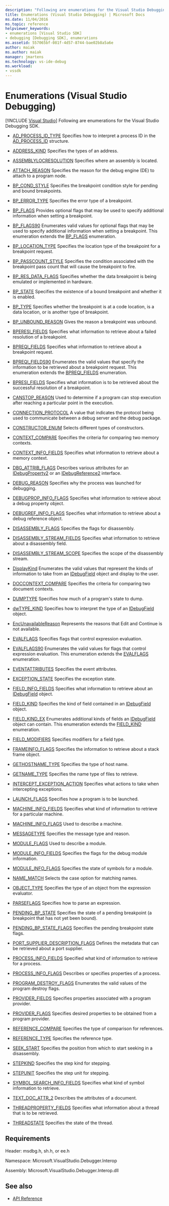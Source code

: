 ```yaml
---
description: "Following are enumerations for the Visual Studio Debugging SDK."
title: Enumerations (Visual Studio Debugging) | Microsoft Docs
ms.date: 11/04/2016
ms.topic: reference
helpviewer_keywords:
- enumerations [Visual Studio SDK]
- debugging [Debugging SDK], enumerations
ms.assetid: 557065bf-081f-4d57-8744-bae02b8a5a6e
author: maiak
ms.author: maiak
manager: jmartens
ms.technology: vs-ide-debug
ms.workload:
- vssdk
---
```

# Enumerations (Visual Studio Debugging)

 [!INCLUDE [Visual Studio](~/includes/applies-to-version/vs-windows-only.md)]
Following are enumerations for the Visual Studio Debugging SDK.

- [AD_PROCESS_ID_TYPE](../../../extensibility/debugger/reference/ad-process-id-type.md)
 Specifies how to interpret a process ID in the [AD_PROCESS_ID](../../../extensibility/debugger/reference/ad-process-id.md) structure.

- [ADDRESS_KIND](../../../extensibility/debugger/reference/address-kind.md)
 Specifies the types of an address.

- [ASSEMBLYLOCRESOLUTION](../../../extensibility/debugger/reference/assemblylocresolution.md)
 Specifies where an assembly is located.

- [ATTACH_REASON](../../../extensibility/debugger/reference/attach-reason.md)
 Specifies the reason for the debug engine (DE) to attach to a program node.

- [BP_COND_STYLE](../../../extensibility/debugger/reference/bp-cond-style.md)
 Specifies the breakpoint condition style for pending and bound breakpoints.

- [BP_ERROR_TYPE](../../../extensibility/debugger/reference/bp-error-type.md)
 Specifies the error type of a breakpoint.

- [BP_FLAGS](../../../extensibility/debugger/reference/bp-flags.md)
 Provides optional flags that may be used to specify additional information when setting a breakpoint.

- [BP_FLAGS90](../../../extensibility/debugger/reference/bp-flags90.md)
 Enumerates valid values for optional flags that may be used to specify additional information when setting a breakpoint. This enumeration extends the [BP_FLAGS](../../../extensibility/debugger/reference/bp-flags.md) enumeration.

- [BP_LOCATION_TYPE](../../../extensibility/debugger/reference/bp-location-type.md)
 Specifies the location type of the breakpoint for a breakpoint request.

- [BP_PASSCOUNT_STYLE](../../../extensibility/debugger/reference/bp-passcount-style.md)
 Specifies the condition associated with the breakpoint pass count that will cause the breakpoint to fire.

- [BP_RES_DATA_FLAGS](../../../extensibility/debugger/reference/bp-res-data-flags.md)
 Specifies whether the data breakpoint is being emulated or implemented in hardware.

- [BP_STATE](../../../extensibility/debugger/reference/bp-state.md)
 Specifies the existence of a bound breakpoint and whether it is enabled.

- [BP_TYPE](../../../extensibility/debugger/reference/bp-type.md)
 Specifies whether the breakpoint is at a code location, is a data location, or is another type of breakpoint.

- [BP_UNBOUND_REASON](../../../extensibility/debugger/reference/bp-unbound-reason.md)
 Gives the reason a breakpoint was unbound.

- [BPERESI_FIELDS](../../../extensibility/debugger/reference/bperesi-fields.md)
 Specifies what information to retrieve about a failed resolution of a breakpoint.

- [BPREQI_FIELDS](../../../extensibility/debugger/reference/bpreqi-fields.md)
 Specifies what information to retrieve about a breakpoint request.

- [BPREQI_FIELDS90](../../../extensibility/debugger/reference/bpreqi-fields90.md)
 Enumerates the valid values that specify the information to be retrieved about a breakpoint request. This enumeration extends the [BPREQI_FIELDS](../../../extensibility/debugger/reference/bpreqi-fields.md) enumeration.

- [BPRESI_FIELDS](../../../extensibility/debugger/reference/bpresi-fields.md)
 Specifies what information is to be retrieved about the successful resolution of a breakpoint.

- [CANSTOP_REASON](../../../extensibility/debugger/reference/canstop-reason.md)
 Used to determine if a program can stop execution after reaching a particular point in the execution.

- [CONNECTION_PROTOCOL](../../../extensibility/debugger/reference/connection-protocol.md)
 A value that indicates the protocol being used to communicate between a debug server and the debug package.

- [CONSTRUCTOR_ENUM](../../../extensibility/debugger/reference/constructor-enum.md)
 Selects different types of constructors.

- [CONTEXT_COMPARE](../../../extensibility/debugger/reference/context-compare.md)
 Specifies the criteria for comparing two memory contexts.

- [CONTEXT_INFO_FIELDS](../../../extensibility/debugger/reference/context-info-fields.md)
 Specifies what information to retrieve about a memory context.

- [DBG_ATTRIB_FLAGS](../../../extensibility/debugger/reference/dbg-attrib-flags.md)
 Describes various attributes for an [IDebugProperty2](../../../extensibility/debugger/reference/idebugproperty2.md) or an [IDebugReference2](../../../extensibility/debugger/reference/idebugreference2.md) interface.

- [DEBUG_REASON](../../../extensibility/debugger/reference/debug-reason.md)
 Specifies why the process was launched for debugging.

- [DEBUGPROP_INFO_FLAGS](../../../extensibility/debugger/reference/debugprop-info-flags.md)
 Specifies what information to retrieve about a debug property object.

- [DEBUGREF_INFO_FLAGS](../../../extensibility/debugger/reference/debugref-info-flags.md)
 Specifies what information to retrieve about a debug reference object.

- [DISASSEMBLY_FLAGS](../../../extensibility/debugger/reference/disassembly-flags.md)
 Specifies the flags for disassembly.

- [DISASSEMBLY_STREAM_FIELDS](../../../extensibility/debugger/reference/disassembly-stream-fields.md)
 Specifies what information to retrieve about a disassembly field.

- [DISASSEMBLY_STREAM_SCOPE](../../../extensibility/debugger/reference/disassembly-stream-scope.md)
 Specifies the scope of the disassembly stream.

- [DisplayKind](../../../extensibility/debugger/reference/displaykind.md)
 Enumerates the valid values that represent the kinds of information to take from an [IDebugField](../../../extensibility/debugger/reference/idebugfield.md) object and display to the user.

- [DOCCONTEXT_COMPARE](../../../extensibility/debugger/reference/doccontext-compare.md)
 Specifies the criteria for comparing two document contexts.

- [DUMPTYPE](../../../extensibility/debugger/reference/dumptype.md)
 Specifies how much of a program's state to dump.

- [dwTYPE_KIND](../../../extensibility/debugger/reference/dwtype-kind.md)
 Specifies how to interpret the type of an [IDebugField](../../../extensibility/debugger/reference/idebugfield.md) object.

- [EncUnavailableReason](../../../extensibility/debugger/reference/encunavailablereason.md)
 Represents the reasons that Edit and Continue is not available.

- [EVALFLAGS](../../../extensibility/debugger/reference/evalflags.md)
 Specifies flags that control expression evaluation.

- [EVALFLAGS90](../../../extensibility/debugger/reference/evalflags90.md)
 Enumerates the valid values for flags that control expression evaluation. This enumeration extends the [EVALFLAGS](../../../extensibility/debugger/reference/evalflags.md) enumeration.

- [EVENTATTRIBUTES](../../../extensibility/debugger/reference/eventattributes.md)
 Specifies the event attributes.

- [EXCEPTION_STATE](../../../extensibility/debugger/reference/exception-state.md)
 Specifies the exception state.

- [FIELD_INFO_FIELDS](../../../extensibility/debugger/reference/field-info-fields.md)
 Specifies what information to retrieve about an [IDebugField](../../../extensibility/debugger/reference/idebugfield.md) object.

- [FIELD_KIND](../../../extensibility/debugger/reference/field-kind.md)
 Specifies the kind of field contained in an [IDebugField](../../../extensibility/debugger/reference/idebugfield.md) object.

- [FIELD_KIND_EX](../../../extensibility/debugger/reference/field-kind-ex.md)
 Enumerates additional kinds of fields an [IDebugField](../../../extensibility/debugger/reference/idebugfield.md) object can contain. This enumeration extends the [FIELD_KIND](../../../extensibility/debugger/reference/field-kind.md) enumeration.

- [FIELD_MODIFIERS](../../../extensibility/debugger/reference/field-modifiers.md)
 Specifies modifiers for a field type.

- [FRAMEINFO_FLAGS](../../../extensibility/debugger/reference/frameinfo-flags.md)
 Specifies the information to retrieve about a stack frame object.

- [GETHOSTNAME_TYPE](../../../extensibility/debugger/reference/gethostname-type.md)
 Specifies the type of host name.

- [GETNAME_TYPE](../../../extensibility/debugger/reference/getname-type.md)
 Specifies the name type of files to retrieve.

- [INTERCEPT_EXCEPTION_ACTION](../../../extensibility/debugger/reference/intercept-exception-action.md)
 Specifies what actions to take when intercepting exceptions.

- [LAUNCH_FLAGS](../../../extensibility/debugger/reference/launch-flags.md)
 Specifies how a program is to be launched.

- [MACHINE_INFO_FIELDS](../../../extensibility/debugger/reference/machine-info-fields.md)
 Specifies what kind of information to retrieve for a particular machine.

- [MACHINE_INFO_FLAGS](../../../extensibility/debugger/reference/machine-info-flags.md)
 Used to describe a machine.

- [MESSAGETYPE](../../../extensibility/debugger/reference/messagetype.md)
 Specifies the message type and reason.

- [MODULE_FLAGS](../../../extensibility/debugger/reference/module-flags.md)
 Used to describe a module.

- [MODULE_INFO_FIELDS](../../../extensibility/debugger/reference/module-info-fields.md)
 Specifies the flags for the debug module information.

- [MODULE_INFO_FLAGS](../../../extensibility/debugger/reference/module-info-flags.md)
 Specifies the state of symbols for a module.

- [NAME_MATCH](../../../extensibility/debugger/reference/name-match.md)
 Selects the case option for matching names.

- [OBJECT_TYPE](../../../extensibility/debugger/reference/object-type.md)
 Specifies the type of an object from the expression evaluator.

- [PARSEFLAGS](../../../extensibility/debugger/reference/parseflags.md)
 Specifies how to parse an expression.

- [PENDING_BP_STATE](../../../extensibility/debugger/reference/pending-bp-state.md)
 Specifies the state of a pending breakpoint (a breakpoint that has not yet been bound).

- [PENDING_BP_STATE_FLAGS](../../../extensibility/debugger/reference/pending-bp-state-flags.md)
 Specifies the pending breakpoint state flags.

- [PORT_SUPPLIER_DESCRIPTION_FLAGS](../../../extensibility/debugger/reference/port-supplier-description-flags.md)
 Defines the metadata that can be retrieved about a port supplier.

- [PROCESS_INFO_FIELDS](../../../extensibility/debugger/reference/process-info-fields.md)
 Specified what kind of information to retrieve for a process.

- [PROCESS_INFO_FLAGS](../../../extensibility/debugger/reference/process-info-flags.md)
 Describes or specifies properties of a process.

- [PROGRAM_DESTROY_FLAGS](../../../extensibility/debugger/reference/program-destroy-flags.md)
 Enumerates the valid values of the program destroy flags.

- [PROVIDER_FIELDS](../../../extensibility/debugger/reference/provider-fields.md)
 Specifies properties associated with a program provider.

- [PROVIDER_FLAGS](../../../extensibility/debugger/reference/provider-flags.md)
 Specifies desired properties to be obtained from a program provider.

- [REFERENCE_COMPARE](../../../extensibility/debugger/reference/reference-compare.md)
 Specifies the type of comparison for references.

- [REFERENCE_TYPE](../../../extensibility/debugger/reference/reference-type.md)
 Specifies the reference type.

- [SEEK_START](../../../extensibility/debugger/reference/seek-start.md)
 Specifies the position from which to start seeking in a disassembly.

- [STEPKIND](../../../extensibility/debugger/reference/stepkind.md)
 Specifies the step kind for stepping.

- [STEPUNIT](../../../extensibility/debugger/reference/stepunit.md)
 Specifies the step unit for stepping.

- [SYMBOL_SEARCH_INFO_FIELDS](../../../extensibility/debugger/reference/symbol-search-info-fields.md)
 Specifies what kind of symbol information to retrieve.

- [TEXT_DOC_ATTR_2](../../../extensibility/debugger/reference/text-doc-attr-2.md)
 Describes the attributes of a document.

- [THREADPROPERTY_FIELDS](../../../extensibility/debugger/reference/threadproperty-fields.md)
 Specifies what information about a thread that is to be retrieved.

- [THREADSTATE](../../../extensibility/debugger/reference/threadstate.md)
 Specifies the state of the thread.

## Requirements
 Header: msdbg.h, sh.h, or ee.h

 Namespace: Microsoft.VisualStudio.Debugger.Interop

 Assembly: Microsoft.VisualStudio.Debugger.Interop.dll

## See also
- [API Reference](../../../extensibility/debugger/reference/api-reference-visual-studio-debugging.md)
